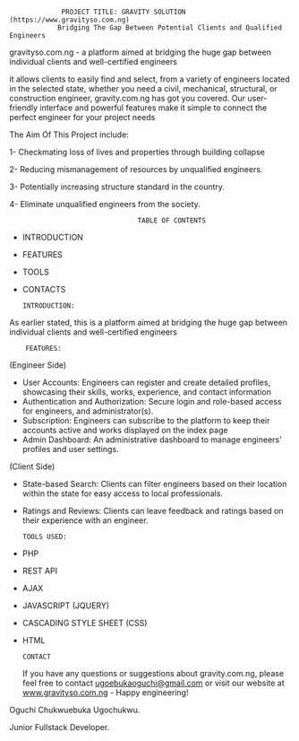                  PROJECT TITLE: GRAVITY SOLUTION (https://www.gravityso.com.ng)
                Bridging The Gap Between Potential Clients and Qualified Engineers

gravityso.com.ng - a platform aimed at bridging the huge gap between individual clients and well-certified engineers

it allows clients to easily find and select, from a variety of engineers located in the selected state, whether you need a civil, mechanical, structural, or construction engineer, gravity.com.ng has got you covered.
Our user-friendly interface and powerful features make it simple to connect the perfect engineer for your project needs

The Aim Of This Project include:

  1-  Checkmating loss of lives and properties through building collapse
  
  2-  Reducing mismanagement of resources by unqualified engineers.

  3- Potentially increasing structure standard in the country.

  4- Eliminate unqualified engineers from the society.

                                
                                    TABLE OF CONTENTS
  - INTRODUCTION
  - FEATURES
  - TOOLS
  - CONTACTS

		INTRODUCTION:
As earlier stated, this is a platform aimed at bridging the huge gap between individual clients and well-certified engineers

	
		FEATURES:
(Engineer Side)
- User Accounts: Engineers can register and create detailed profiles, showcasing their skills, works, experience, and contact information
- Authentication and Authorization: Secure login and role-based access for engineers, and administrator(s).
- Subscription: Engineers can subscribe to the platform to keep their accounts active and works displayed on the index page
- Admin Dashboard: An administrative dashboard to manage engineers' profiles and user settings.
  
  
(Client Side)
- State-based Search: Clients can filter engineers based on their location within the state for easy access to local professionals.
- Ratings and Reviews: Clients can leave feedback and ratings based on their experience with an engineer.

      TOOLS USED:
- PHP
- REST API
- AJAX 
- JAVASCRIPT (JQUERY)
- CASCADING STYLE SHEET (CSS)
- HTML

      CONTACT
  If you have any questions or suggestions about gravity.com.ng, please feel free to contact ugoebukaoguchi@gmail.com or visit our website at www.gravityso.com.ng  - Happy engineering!
  
Oguchi Chukwuebuka Ugochukwu.

Junior Fullstack Developer.
